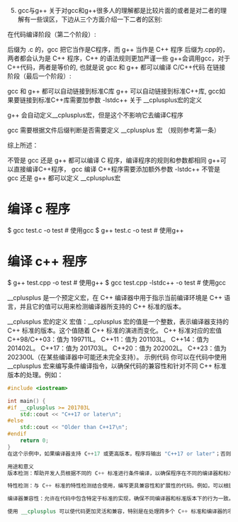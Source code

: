 5. gcc与g++
关于对gcc和g++很多人的理解都是比较片面的或者是对二者的理解有一些误区，下边从三个方面介绍一下二者的区别:

在代码编译阶段（第二个阶段）:

后缀为 .c 的，gcc 把它当作是C程序，而 g++ 当作是 C++ 程序
后缀为.cpp的，两者都会认为是 C++ 程序，C++ 的语法规则更加严谨一些
g++会调用gcc，对于C++代码，两者是等价的, 也就是说 gcc 和 g++ 都可以编译 C/C++代码
在链接阶段（最后一个阶段）:

gcc 和 g++ 都可以自动链接到标准C库
g++ 可以自动链接到标准C++库, gcc如果要链接到标准C++库需要加参数 -lstdc++
关于 __cplusplus宏的定义

g++ 会自动定义__cplusplus宏，但是这个不影响它去编译C程序

gcc 需要根据文件后缀判断是否需要定义 __cplusplus 宏 （规则参考第一条）

综上所述：

不管是 gcc 还是 g++ 都可以编译 C 程序，编译程序的规则和参数都相同
g++可以直接编译C++程序， gcc 编译 C++程序需要添加额外参数 -lstdc++
不管是 gcc 还是 g++ 都可以定义 __cplusplus宏

# 编译 c 程序
$ gcc test.c -o test	# 使用gcc
$ g++ test.c -o test	# 使用g++

# 编译 c++ 程序
$ g++ test.cpp -o test              # 使用g++
$ gcc test.cpp -lstdc++ -o test     # 使用gcc


__cplusplus 是一个预定义宏，在 C++ 编译器中用于指示当前编译环境是 C++ 语言，并且它的值可以用来检测编译器所支持的 C++ 标准的版本。

__cplusplus 宏的定义
宏值：__cplusplus 宏的值是一个整数，表示编译器支持的 C++ 标准的版本。这个值随着 C++ 标准的演进而变化。
C++ 标准对应的宏值
C++98/C++03：值为 199711L。
C++11：值为 201103L。
C++14：值为 201402L。
C++17：值为 201703L。
C++20：值为 202002L。
C++23：值为 202300L（在某些编译器中可能还未完全支持）。
示例代码
你可以在代码中使用 __cplusplus 宏来编写条件编译指令，以确保代码的兼容性和针对不同 C++ 标准版本的处理。例如：

```cpp
#include <iostream>

int main() {
#if __cplusplus >= 201703L
    std::cout << "C++17 or later\n";
#else
    std::cout << "Older than C++17\n";
#endif
    return 0;
}
在这个示例中，如果编译器支持 C++17 或更高版本，程序将输出 "C++17 or later"；否则，将输出 "Older than C++17"。

用途和意义
版本检测：帮助开发人员根据不同的 C++ 标准进行条件编译，以确保程序在不同的编译器和标准下能够正常工作。

特性检测：与 C++ 标准的特性检测结合使用，编写更具兼容性和扩展性的代码。例如，可以根据不同的 C++ 标准启用或禁用某些功能。

编译器兼容性：允许在代码中包含特定于标准的实现，确保不同编译器和标准版本下的行为一致。

使用 __cplusplus 可以使代码更加灵活和兼容，特别是在处理跨多个 C++ 标准和编译器的项目时。




